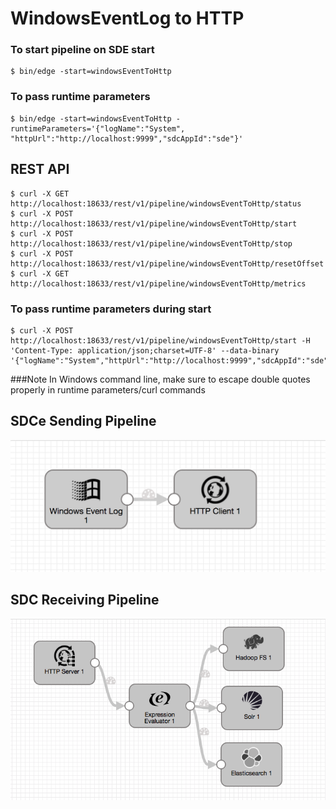 # WindowsEventLog to HTTP

### To start pipeline on SDE start

    $ bin/edge -start=windowsEventToHttp

### To pass runtime parameters

    $ bin/edge -start=windowsEventToHttp -runtimeParameters='{"logName":"System", "httpUrl":"http://localhost:9999","sdcAppId":"sde"}'

## REST API

    $ curl -X GET http://localhost:18633/rest/v1/pipeline/windowsEventToHttp/status
    $ curl -X POST http://localhost:18633/rest/v1/pipeline/windowsEventToHttp/start
    $ curl -X POST http://localhost:18633/rest/v1/pipeline/windowsEventToHttp/stop
    $ curl -X POST http://localhost:18633/rest/v1/pipeline/windowsEventToHttp/resetOffset
    $ curl -X GET http://localhost:18633/rest/v1/pipeline/windowsEventToHttp/metrics

### To pass runtime parameters during start

    $ curl -X POST http://localhost:18633/rest/v1/pipeline/windowsEventToHttp/start -H 'Content-Type: application/json;charset=UTF-8' --data-binary '{"logName":"System","httpUrl":"http://localhost:9999","sdcAppId":"sde"}'

###Note
  In Windows command line, make sure to escape double quotes properly in runtime parameters/curl commands

## SDCe Sending Pipeline

![Image of SDCe Sending Pipeline](edge.png)


## SDC Receiving Pipeline

![Image of SDC Receiving Pipeline](sdchttp.png)
